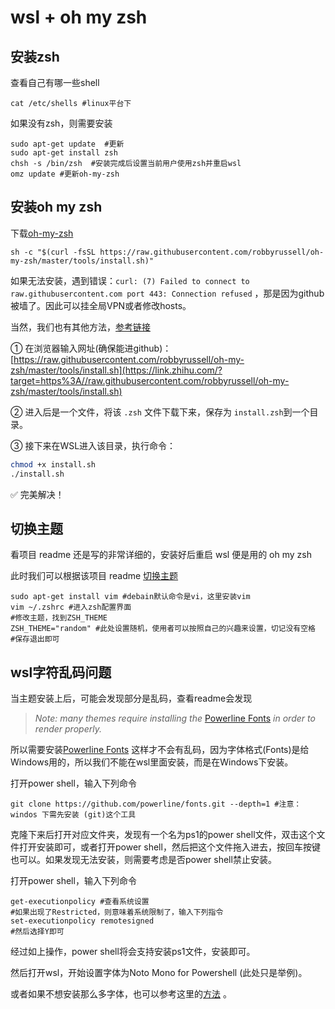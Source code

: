 # wsl + oh my zsh



## 安装zsh

查看自己有哪一些shell

```
cat /etc/shells #linux平台下
```

如果没有zsh，则需要安装

```
sudo apt-get update  #更新
sudo apt-get install zsh 
chsh -s /bin/zsh  #安装完成后设置当前用户使用zsh并重启wsl
omz update #更新oh-my-zsh
```

## 安装oh my zsh

下载[oh-my-zsh](https://github.com/ohmyzsh/ohmyzsh)

```
sh -c "$(curl -fsSL https://raw.githubusercontent.com/robbyrussell/oh-my-zsh/master/tools/install.sh)"
```

如果无法安装，遇到错误：`curl: (7) Failed to connect to raw.githubusercontent.com port 443: Connection refused` ，那是因为github 被墙了。因此可以挂全局VPN或者修改hosts。

当然，我们也有其他方法，[参考链接](https://zhuanlan.zhihu.com/p/199798102)

① 在浏览器输入网址(确保能进github)：[https://raw.githubusercontent.com/robbyrussell/oh-my-zsh/master/tools/install.sh](https://link.zhihu.com/?target=https%3A//raw.githubusercontent.com/robbyrussell/oh-my-zsh/master/tools/install.sh)

② 进入后是一个文件，将该 `.zsh` 文件下载下来，保存为 `install.zsh`到一个目录。

③ 接下来在WSL进入该目录，执行命令：

```bash
chmod +x install.sh
./install.sh
```

✅ 完美解决！

## 切换主题

看项目 readme 还是写的非常详细的，安装好后重启 wsl 便是用的 oh my zsh

此时我们可以根据该项目 readme [切换主题](https://zhuanlan.zhihu.com/p/199798102) 

```
sudo apt-get install vim #debain默认命令是vi，这里安装vim
vim ~/.zshrc #进入zsh配置界面
#修改主题，找到ZSH_THEME
ZSH_THEME="random" #此处设置随机，使用者可以按照自己的兴趣来设置，切记没有空格
#保存退出即可
```

## wsl字符乱码问题

当主题安装上后，可能会发现部分是乱码，查看readme会发现

> *Note: many themes require installing the* [Powerline Fonts](https://link.zhihu.com/?target=https%3A//github.com/powerline/fonts) *in order to render properly.*

所以需要安装[Powerline Fonts](https://github.com/powerline/fonts) 这样才不会有乱码，因为字体格式(Fonts)是给Windows用的，所以我们不能在wsl里面安装，而是在Windows下安装。

打开power shell，输入下列命令

```
git clone https://github.com/powerline/fonts.git --depth=1 #注意：windos 下需先安装 (git)这个工具
```

克隆下来后打开对应文件夹，发现有一个名为ps1的power shell文件，双击这个文件打开安装即可，或者打开power shell，然后把这个文件拖入进去，按回车按键也可以。如果发现无法安装，则需要考虑是否power shell禁止安装。

打开power shell，输入下列命令

```
get-executionpolicy #查看系统设置
#如果出现了Restricted，则意味着系统限制了，输入下列指令
set-executionpolicy remotesigned
#然后选择Y即可
```

经过如上操作，power shell将会支持安装ps1文件，安装即可。

然后打开wsl，开始设置字体为Noto Mono for Powershell (此处只是举例)。

或者如果不想安装那么多字体，也可以参考这里的[方法](https://blog.csdn.net/qiphon3650/article/details/109165495) 。



